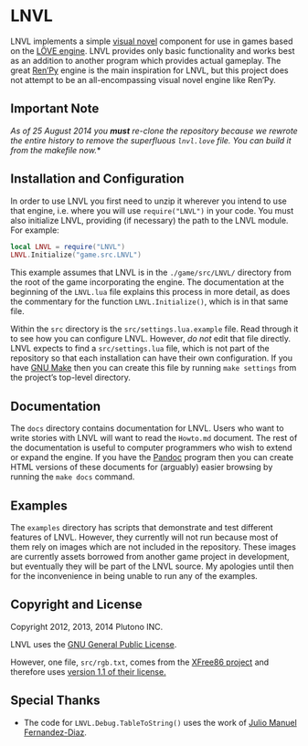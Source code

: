 LNVL
====

LNVL implements a simple [visual novel][nvl] component for use in
games based on the [LÖVE engine][love].  LNVL provides only basic
functionality and works best as an addition to another program which
provides actual gameplay.  The great [Ren’Py][renpy] engine is the
main inspiration for LNVL, but this project does not attempt to be an
all-encompassing visual novel engine like Ren’Py.


Important Note
--------------

*As of 25 August 2014 you **must** re-clone the repository because we
 rewrote the entire history to remove the superfluous `lnvl.love`
 file.  You can build it from the makefile now.**


Installation and Configuration
------------------------------

In order to use LNVL you first need to unzip it wherever you intend to
use that engine, i.e. where you will use `require("LNVL")` in your
code.  You must also initialize LNVL, providing (if necessary) the
path to the LNVL module.  For example:

```lua
local LNVL = require("LNVL")
LNVL.Initialize("game.src.LNVL")
```

This example assumes that LNVL is in the `./game/src/LNVL/` directory
from the root of the game incorporating the engine.  The documentation
at the beginning of the `LNVL.lua` file explains this process in more
detail, as does the commentary for the function `LNVL.Initialize()`,
which is in that same file.

Within the `src` directory is the `src/settings.lua.example` file.
Read through it to see how you can configure LNVL.  However, *do not*
edit that file directly.  LNVL expects to find a `src/settings.lua`
file, which is not part of the repository so that each installation
can have their own configuration.  If you have [GNU Make][] then you
can create this file by running `make settings` from the project’s
top-level directory.


Documentation
-------------

The `docs` directory contains documentation for LNVL.  Users who want
to write stories with LNVL will want to read the `Howto.md` document.
The rest of the documentation is useful to computer programmers who
wish to extend or expand the engine.  If you have the [Pandoc][]
program then you can create HTML versions of these documents for
(arguably) easier browsing by running the `make docs` command.


Examples
--------

The `examples` directory has scripts that demonstrate and test
different features of LNVL.  However, they currently will not run
because most of them rely on images which are not included in the
repository.  These images are currently assets borrowed from another
game project in development, but eventually they will be part of the
LNVL source.  My apologies until then for the inconvenience in being
unable to run any of the examples.


Copyright and License
---------------------

Copyright 2012, 2013, 2014 Plutono INC.

LNVL uses the [GNU General Public License][gpl].

However, one file, `src/rgb.txt`, comes from the
[XFree86 project][xfree86] and therefore uses
[version 1.1 of their license.][xlicense]


Special Thanks
--------------

* The code for `LNVL.Debug.TableToString()` uses the work of
  [Julio Manuel Fernandez-Diaz](http://lua-users.org/wiki/TableSerialization).



[nvl]: http://en.wikipedia.org/wiki/Visual_novel
[love]: http://love2d.org/
[renpy]: http://www.renpy.org/
[xfree86]: http://www.xfree86.org/
[xlicense]: http://www.xfree86.org/legal/licenses.html
[pandoc]: http://johnmacfarlane.net/pandoc/
[gpl]: http://www.gnu.org/copyleft/gpl.html
[gnu make]: https://www.gnu.org/software/make/
